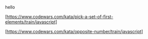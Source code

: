 hello

[https://www.codewars.com/kata/pick-a-set-of-first-elements/train/javascript]

[https://www.codewars.com/kata/opposite-number/train/javascript]